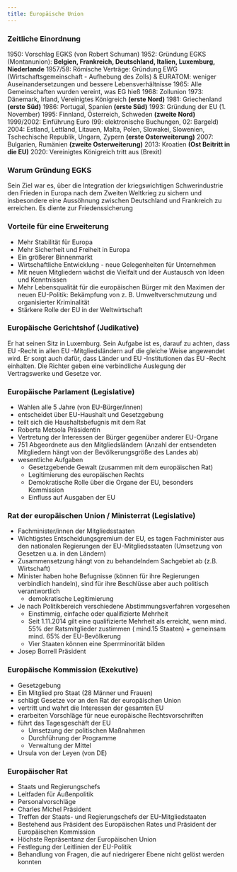 ```yaml
---
title: Europäische Union
---
```

### Zeitliche Einordnung

1950: Vorschlag EGKS (von Robert Schuman)
1952: Gründung EGKS (Montanunion): **Belgien, Frankreich, Deutschland, Italien, Luxemburg, Niederlande**
1957/58: Römische Verträge: Gründung EWG (Wirtschaftsgemeinschaft - Aufhebung des Zolls) & EURATOM: weniger Auseinandersetzungen und bessere Lebensverhältnisse
1965: Alle Gemeinschaften wurden vereint, was EG hieß
1968: Zollunion
1973: Dänemark, Irland, Vereinigtes Königreich **(erste Nord)**
1981: Griechenland **(erste Süd)**
1986: Portugal, Spanien **(erste Süd)**
1993: Gründung der EU (1. November)
1995: Finnland, Österreich, Schweden **(zweite Nord)**
1999/2002: Einführung Euro (99: elektronische Buchungen, 02: Bargeld)
2004: Estland, Lettland, Litauen, Malta, Polen, Slowakei, Slowenien, Tschechische Republik, Ungarn, Zypern **(erste Osterweiterung)**
2007: Bulgarien, Rumänien **(zweite Osterweiterung)**
2013: Kroatien **(Ost Beitritt in die EU)**
2020: Vereinigtes Königreich tritt aus (Brexit)

### Warum Gründung EGKS

Sein Ziel war es, über die Integration der kriegswichtigen Schwerindustrie den Frieden in Europa nach dem Zweiten Weltkrieg zu sichern und insbesondere eine Aussöhnung zwischen Deutschland und Frankreich zu erreichen. Es diente zur Friedenssicherung

### Vorteile für eine Erweiterung

- Mehr Stabilität für Europa
- Mehr Sicherheit und Freiheit in Europa
- Ein größerer Binnenmarkt
- Wirtschaftliche Entwicklung - neue Gelegenheiten für Unternehmen
- Mit neuen Mitgliedern wächst die Vielfalt und der Austausch von Ideen und Kenntnissen
- Mehr Lebensqualität für die europäischen Bürger mit den Maximen der neuen EU-Politik: Bekämpfung von z. B. Umweltverschmutzung und organisierter Kriminalität
- Stärkere Rolle der EU in der Weltwirtschaft

### Europäische Gerichtshof (Judikative)

Er hat seinen Sitz in Luxemburg. Sein Aufgabe ist es, darauf zu achten, dass EU -Recht in allen EU -Mitgliedsländern auf die gleiche Weise angewendet wird. Er sorgt auch dafür, dass Länder und EU -Institutionen das EU -Recht einhalten. Die Richter geben eine verbindliche Auslegung der Vertragswerke und Gesetze vor.

### Europäische Parlament (Legislative)

- Wahlen alle 5 Jahre (von EU-Bürger/innen)
- entscheidet über EU-Haushalt und Gesetzgebung
- teilt sich die Haushaltsbefugnis mit dem Rat
- Roberta Metsola Präsidentin
- Vertretung der Interessen der Bürger gegenüber anderer EU-Organe
- 751 Abgeordnete aus den Mitgliedsländern (Anzahl der entsendeten Mitgliedern hängt von der Bevölkerungsgröße des Landes ab)
- wesentliche Aufgaben
	- Gesetzgebende Gewalt (zusammen mit dem europäischen Rat)
	- Legitimierung des europäischen Rechts
	- Demokratische Rolle über die Organe der EU, besonders Kommission
	- Einfluss auf Ausgaben der EU

### Rat der europäischen Union / Ministerrat (Legislative)

- Fachminister/innen der Mitgliedsstaaten
- Wichtigstes Entscheidungsgremium der EU, es tagen Fachminister aus den nationalen Regierungen der EU-Mitgliedsstaaten (Umsetzung von Gesetzen u.a. in den Ländern)
- Zusammensetzung hängt von zu behandelndem Sachgebiet ab (z.B. Wirtschaft)
- Minister haben hohe Befugnisse (können für ihre Regierungen verbindlich handeln), sind für ihre Beschlüsse aber auch politisch verantwortlich
	- demokratische Legitimierung
- Je nach Politikbereich verschiedene Abstimmungsverfahren vorgesehen
	- Einstimmig, einfache oder qualifizierte Mehrheit 
	- Seit 1.11.2014 gilt eine qualifizierte Mehrheit als erreicht, wenn mind. 55% der Ratsmitglieder zustimmen ( mind.15 Staaten) + gemeinsam mind. 65% der EU-Bevölkerung
	- Vier Staaten können eine Sperrminorität bilden
- Josep Borrell Präsident

### Europäische Kommission (Exekutive)

- Gesetzgebung
- Ein Mitglied pro Staat (28 Männer und Frauen)
- schlägt Gesetze vor an den Rat der europäischen Union
- vertritt und wahrt die Interessen der gesamten EU
- erarbeiten Vorschläge für neue europäische Rechtsvorschriften
- führt das Tagesgeschäft der EU
	- Umsetzung der politischen Maßnahmen
	- Durchführung der Programme
	- Verwaltung der Mittel
- Ursula von der Leyen (von DE)

### Europäischer Rat

- Staats und Regierungschefs
- Leitfaden für Außenpolitik
- Personalvorschläge
- Charles Michel Präsident
- Treffen der Staats- und Regierungschefs der EU-Mitgliedstaaten
- Bestehend aus Präsident des Europäischen Rates und Präsident der Europäischen Kommission
- Höchste Repräsentanz der Europäischen Union
- Festlegung der Leitlinien der EU-Politik
- Behandlung von Fragen, die auf niedrigerer Ebene nicht gelöst werden konnten